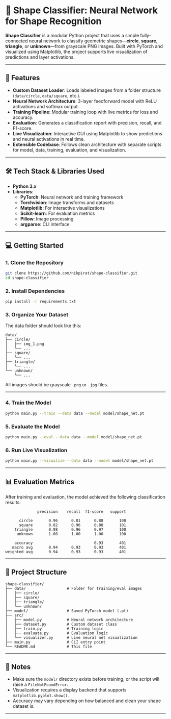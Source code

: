 # 🔷 Shape Classifier: Neural Network for Shape Recognition

**Shape Classifier** is a modular Python project that uses a simple fully-connected neural network to classify geometric shapes—**circle**, **square**, **triangle**, or **unknown**—from grayscale PNG images. Built with PyTorch and visualized using Matplotlib, the project supports live visualization of predictions and layer activations.

---

## 🚀 Features

- **Custom Dataset Loader**: Loads labeled images from a folder structure (`data/circle`, `data/square`, etc.).
- **Neural Network Architecture**: 3-layer feedforward model with ReLU activations and softmax output.
- **Training Pipeline**: Modular training loop with live metrics for loss and accuracy.
- **Evaluation**: Generates a classification report with precision, recall, and F1-score.
- **Live Visualization**: Interactive GUI using Matplotlib to show predictions and neural activations in real time.
- **Extensible Codebase**: Follows clean architecture with separate scripts for model, data, training, evaluation, and visualization.

---

## 🛠️ Tech Stack & Libraries Used

- **Python 3.x**
- **Libraries**:
  - **PyTorch**: Neural network and training framework
  - **Torchvision**: Image transforms and datasets
  - **Matplotlib**: For interactive visualizations
  - **Scikit-learn**: For evaluation metrics
  - **Pillow**: Image processing
  - **argparse**: CLI interface

---

## 💻 Getting Started

### 1. Clone the Repository

```bash
git clone https://github.com/nikpirat/shape-classifier.git
cd shape-classifier
```

### 2. Install Dependencies

```bash
pip install -r requirements.txt
```

### 3. Organize Your Dataset

The data folder should look like this:

```
data/
├── circle/
│   ├── img_1.png
│   └── ...
├── square/
│   └── ...
├── triangle/
│   └── ...
└── unknown/
    └── ...
```

All images should be grayscale `.png` or `.jpg` files.

---

### 4. Train the Model

```bash
python main.py --train --data data --model model/shape_net.pt
```

### 5. Evaluate the Model

```bash
python main.py --eval --data data --model model/shape_net.pt
```

### 6. Run Live Visualization

```bash
python main.py --visualize --data data --model model/shape_net.pt
```

---

## 📊 Evaluation Metrics

After training and evaluation, the model achieved the following classification results:

```
              precision    recall  f1-score   support

      circle       0.96      0.81      0.88       100
      square       0.82      0.96      0.88       101
    triangle       0.98      0.96      0.97       100
     unknown       1.00      1.00      1.00       100

    accuracy                           0.93       401
   macro avg       0.94      0.93      0.93       401
weighted avg       0.94      0.93      0.93       401
```

---

## 📂 Project Structure

```
shape-classifier/
├── data/                  # Folder for training/eval images
│   ├── circle/
│   ├── square/
│   ├── triangle/
│   └── unknown/
├── model/                 # Saved PyTorch model (.pt)
├── src/
│   ├── model.py           # Neural network architecture
│   ├── dataset.py         # Custom dataset class
│   ├── train.py           # Training logic
│   ├── evaluate.py        # Evaluation logic
│   └── visualizer.py      # Live neural net visualization
├── main.py                # CLI entry point
└── README.md              # This file
```

---

## 🧠 Notes

- Make sure the `model/` directory exists before training, or the script will raise a `FileNotFoundError`.
- Visualization requires a display backend that supports `matplotlib.pyplot.show()`.
- Accuracy may vary depending on how balanced and clean your shape dataset is.

---

